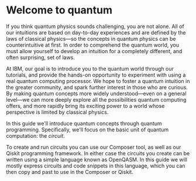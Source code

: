 # Welcome to quantum

If you think quantum physics sounds challenging, you are not alone. All of our intuitions are based on day-to-day experiences and are defined by the laws of classical physics—so the concepts in quantum physics can be counterintuitive at first. In order to comprehend the quantum world, you must allow yourself to develop an intuition for a completely different, and often surprising, set of laws.

At IBM, our goal is to introduce you to the quantum world through our tutorials, and provide the hands-on opportunity to experiment with using a real quantum computing processor. We hope to foster a quantum intuition in the greater community, and spark further interest in those who are curious. By making quantum concepts more widely understood—even on a general level—we can more deeply explore all the possibilities quantum computing offers, and more rapidly bring its exciting power to a world whose perspective is limited by classical physics.

In this guide we'll introduce quantum concepts through quantum programming. Specifically, we'll focus on the basic unit of quantum computation: the _circuit_. 

To create and run circuits you can use our Composer tool, as well as our Qiskit programming framework. In either case the circuits you create can be written using a simple language known as OpenQASM. In this guide we will mostly express circuits and code snippets in this language, which you can then copy and past to use in the Composer or Qiskit.

